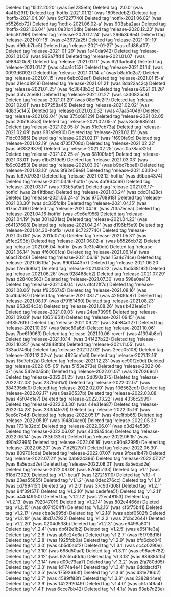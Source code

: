 Deleted tag '15.12.2020' (was 5e1235efa)
Deleted tag '2.0.0' (was 4a4fb29f1)
Deleted tag 'hotfix-2021.01.12' (was 1805edeb2)
Deleted tag 'hotfix-2021.04.30' (was 9c7227740)
Deleted tag 'hotfix-2021.06.02' (was b5526cb72)
Deleted tag 'hotfix-2021.06.02-a' (was 903aba2aa)
Deleted tag 'hotfix-2021.06.04' (was 0e31c40db)
Deleted tag 'release-2020.12.23' (was debc8f299)
Deleted tag 'release-2020.12.24' (was 266b3b9e4)
Deleted tag 'release-2021-01-18' (was e43672a25)
Deleted tag 'release-2021-01-19' (was d96cb7bc5)
Deleted tag 'release-2021-01-27' (was d1d86af07)
Deleted tag 'release-2021-01-29' (was 1e40da942)
Deleted tag 'release-2021.01.06' (was 962a7ffd1)
Deleted tag 'release-2021.01.07' (was 5989420c8)
Deleted tag 'release-2021.01.11' (was 62f3ade4b)
Deleted tag 'release-2021.01.12' (was c4ca1d153)
Deleted tag 'release-2021.01.14' (was 0093d6092)
Deleted tag 'release-2021.01.14-a' (was b8ab1d2a7)
Deleted tag 'release-2021.01.15' (was 6ebc82eef)
Deleted tag 'release-2021.01.15-a' (was 21ecd8919)
Deleted tag 'release-2021.01.21' (was 8da22a42c)
Deleted tag 'release-2021.01.25' (was 4c3648b3c)
Deleted tag 'release-2021.01.26' (was 35fc2ce68)
Deleted tag 'release-2021.01.27' (was c330825c8)
Deleted tag 'release-2021.01.29' (was 08ef9e2f7)
Deleted tag 'release-2021.02.01' (was b67258a45)
Deleted tag 'release-2021.02.02' (was 4d835c145)
Deleted tag 'release-2021.02.032' (was 47aa54049)
Deleted tag 'release-2021.02.04' (was 375c68129)
Deleted tag 'release-2021.02.05' (was 205f8c8c3)
Deleted tag 'release-2021.02.05-a' (was 8c3e68524)
Deleted tag 'release-2021.02.05-b' (was 51c7cb73a)
Deleted tag 'release-2021.02.09' (was 981a9e916)
Deleted tag 'release-2021.02.15' (was 71dc03685)
Deleted tag 'release-2021.02.17' (was 1f690fe9c)
Deleted tag 'release-2021.02.19' (was d735f708d)
Deleted tag 'release-2021.02.22' (was a63329376)
Deleted tag 'release-2021.02.25' (was 0a78ab325)
Deleted tag 'release-2021.02.25-a' (was 68100fabf)
Deleted tag 'release-2021.03.01' (was e1bd319d8)
Deleted tag 'release-2021.03.03' (was fb9c02d53)
Deleted tag 'release-2021.03.09' (was b9bc7bbe8)
Deleted tag 'release-2021.03.10' (was 8f92e59e9)
Deleted tag 'release-2021.03.10-a' (was fc87d7933)
Deleted tag 'release-2021.03.12-hotfix' (was d6bcb4374)
Deleted tag 'release-2021.03.16-hotfix' (was 4af864c69)
Deleted tag 'release-2021.03.17' (was 733b5a9af)
Deleted tag 'release-2021.03.17-hotfix' (was 2a41fdbac)
Deleted tag 'release-2021.03.24' (was cdc01a28c)
Deleted tag 'release-2021.03.24-a' (was 975768918)
Deleted tag 'release-2021.03.30' (was dc335fc1b)
Deleted tag 'release-2021.04.15' (was 6175c7fd9)
Deleted tag 'release-2021.04.16' (was 7f3a7ecea)
Deleted tag 'release-2021.04.16-hotfix' (was c9c6ef956)
Deleted tag 'release-2021.04.19' (was 301a201ac)
Deleted tag 'release-2021.04.23' (was c64137608)
Deleted tag 'release-2021.04.24' (was d196bf5e9)
Deleted tag 'release-2021.04.30-hotfix' (was 9c7227740)
Deleted tag 'release-2021.05.06' (was 2d11d071d)
Deleted tag 'release-2021.05.31' (was a5fec293b)
Deleted tag 'release-2021.06.02-a' (was b5526cb72)
Deleted tag 'release-2021.06.04-hotfix' (was 0e31c40db)
Deleted tag 'release-2021.06.14' (was 4f60001ca)
Deleted tag 'release-2021.06.14a' (was a6ac12b46)
Deleted tag 'release-2021.06.19' (was 15a4c74ce)
Deleted tag 'release-2021.06.19a' (was 8900443b7)
Deleted tag 'release-2021.06.20' (was f2ed690af)
Deleted tag 'release-2021.06.22' (was fbd538192)
Deleted tag 'release-2021.06.26' (was 928468cb2)
Deleted tag 'release-2021.07.29' (was d2840d563)
Deleted tag 'release-2021.07.30' (was 598e0ae10)
Deleted tag 'release-2021.08.04' (was dfcf2ff7d)
Deleted tag 'release-2021.08.06' (was ff93567a5)
Deleted tag 'release-2021.08.16' (was 0ca1bda87)
Deleted tag 'release-2021.08.17' (was 42f630c87)
Deleted tag 'release-2021.08.19' (was d79151460)
Deleted tag 'release-2021.08.23' (was 953d34c3b)
Deleted tag 'release-2021.08.26' (was b421ea8c1)
Deleted tag 'release-2021.09.03' (was 24ea7399f)
Deleted tag 'release-2021.09.09' (was f0651651f)
Deleted tag 'release-2021.09.15' (was c9f8576f6)
Deleted tag 'release-2021.09.22' (was 34e84d127)
Deleted tag 'release-2021.10.05' (was 9abc89a6d)
Deleted tag 'release-2021.10.06' (was 7be619963)
Deleted tag 'release-2021.10.06-revert' (was 41394b8cf)
Deleted tag 'release-2021.10.14' (was 341427b22)
Deleted tag 'release-2021.10.25' (was ef2848fdb)
Deleted tag 'release-2021.11.05' (was 033ad746b)
Deleted tag 'release-2021.12.02' (was 2eea05108)
Deleted tag 'release-2021.12.02-a' (was 4825ce1c6)
Deleted tag 'release-2021.12.16' (was f5d7efb2a)
Deleted tag 'release-2021.12.23' (was ec90f2c9d)
Deleted tag 'release-2022-05-05' (was 5153e273e)
Deleted tag 'release-2022-06-07' (was 542e0a5bb)
Deleted tag 'release-2022.01.07' (was 2b70269c1)
Deleted tag 'release-2022.01.25' (was 2d090a375)
Deleted tag 'release-2022.02.03' (was 2379d61a1)
Deleted tag 'release-2022.02.07' (was 984395dd0)
Deleted tag 'release-2022.02.09' (was 106562cd1)
Deleted tag 'release-2022.02.17' (was 9aa96537b)
Deleted tag 'release-2022.03.08' (was 45f04c1e7)
Deleted tag 'release-2022.03.22' (was 4336c2999)
Deleted tag 'release-2022.03.30' (was 44e31ea87)
Deleted tag 'release-2022.04.28' (was 233d4fe79)
Deleted tag 'release-2022.05.16' (was 5ee6c7c4d)
Deleted tag 'release-2022.05.17' (was 4bc1fbb65)
Deleted tag 'release-2022.05.19' (was 194804cc0)
Deleted tag 'release-2022.05.30' (was 1731e32db)
Deleted tag 'release-2022.06.01' (was d3d24e536)
Deleted tag 'release-2022.06.02' (was 4349a54ce)
Deleted tag 'release-2022.06.14' (was 783bf33cf)
Deleted tag 'release-2022.06.15' (was d90a82995)
Deleted tag 'release-2022.06.16' (was d90a82995)
Deleted tag 'release-2022.06.20' (was 71d2527b1)
Deleted tag 'release-2022.06.30' (was 809701cda)
Deleted tag 'release-2022.07.07' (was 9fcee1b47)
Deleted tag 'release-2022.07.21' (was 0ab924396)
Deleted tag 'release-2022.07.22' (was 8a5ebad2e)
Deleted tag 'release-2022.08.01' (was 8a5ebad2e)
Deleted tag 'release-2022.08.03' (was 8764fc133)
Deleted tag 'v1.1' (was 618d73029)
Deleted tag 'v1.1-beta1' (was 127215110)
Deleted tag 'v1.1-rl' (was 23ea55855)
Deleted tag 'v1.1.2' (was 0dec276cc)
Deleted tag 'v1.1.3' (was cd799415f)
Deleted tag 'v1.2.0' (was 37c937d08)
Deleted tag 'v1.2.1' (was 94f39f571)
Deleted tag 'v1.2.10' (was cedefee5f)
Deleted tag 'v1.2.11' (was a44d49f50)
Deleted tag 'v1.2.12' (was 22ec48153)
Deleted tag 'v1.2.13' (was 79204701f)
Deleted tag 'v1.2.14' (was 802e4466d)
Deleted tag 'v1.2.15' (was d074504ff)
Deleted tag 'v1.2.16' (was cf6f75b41)
Deleted tag 'v1.2.17' (was cba8e695d)
Deleted tag 'v1.2.18' (was abbf0502f)
Deleted tag 'v1.2.19' (was 8bd7a7922)
Deleted tag 'v1.2.2' (was 2fcbc2644)
Deleted tag 'v1.2.20' (was 0204d538b)
Deleted tag 'v1.2.3' (was e6499a801)
Deleted tag 'v1.2.4' (was db6f2e1b2)
Deleted tag 'v1.2.5' (was e65f1fe3a)
Deleted tag 'v1.2.6' (was ab9c24e6a)
Deleted tag 'v1.2.7' (was f5f798d16)
Deleted tag 'v1.2.8' (was 1925fcb0a)
Deleted tag 'v1.2.9' (was bfd6cbc04)
Deleted tag 'v1.3.0' (was cb5d0abf2)
Deleted tag 'v1.3.1' (was cc4c0290e)
Deleted tag 'v1.3.10' (was 698d50aa1)
Deleted tag 'v1.3.11' (was c96ae5782)
Deleted tag 'v1.3.12' (was 92c5b40db)
Deleted tag 'v1.3.13' (was 88688fc15)
Deleted tag 'v1.3.14' (was d00c79aa7)
Deleted tag 'v1.3.2' (was 2fa780d05)
Deleted tag 'v1.3.3' (was 1d174a4e4)
Deleted tag 'v1.3.4' (was 6dddacfd7)
Deleted tag 'v1.3.5' (was 17592663f)
Deleted tag 'v1.3.6' (was 431e716b2)
Deleted tag 'v1.3.7' (was 4589ff88f)
Deleted tag 'v1.3.8' (was 2382844ee)
Deleted tag 'v1.3.9' (was 142292049)
Deleted tag 'v1.4.0' (was c51af46a4)
Deleted tag 'v1.4.1' (was 6cce7bb42)
Deleted tag 'v1.4.1a' (was 63ab7d23e)
